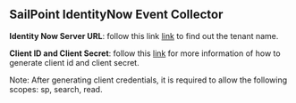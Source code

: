 ## SailPoint IdentityNow Event Collector

**Identity Now Server URL**:
follow this link [link](https://developer.sailpoint.com/docs/api/getting-started/#find-your-tenant-name) to find out the tenant name.


**Client ID and Client Secret**:
follow this [link](https://developer.sailpoint.com/docs/api/authentication/#generate-a-personal-access-token) for more information of how to generate client id and client secret.

Note: After generating client credentials, it is required to allow the following scopes: sp, search, read.